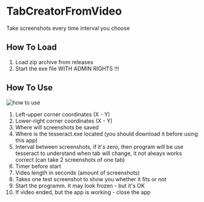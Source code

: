 # TabCreatorFromVideo
 Take screenshots every time interval you choose
## How To Load
1) Load zip archive from releases
2) Start the exe file WITH ADMIN RIGHTS !!!
## How To Use
![how to use](https://github.com/IlyaGorelov/TabCreatorBotFromVideo/assets/107054569/8ca1975b-8614-452d-b3e8-a2115f984851)
1) Left-upper corner coordinates (X - Y)
2) Lower-right corner coordinates (X - Y)
3) Where will screenshots be saved
4) Where is the tesseract.exe located (you should download it before using this app)
5) Interval between screenshots, if it's zero, then program will be use tesseract to understand when tab will change, it not always works correct (can take 2 screenshots of one tab)
6) Timer before start
7) Video length in seconds (amount of screenshots)
8) Takes one test screenshot to show you whether it fits or not
9) Start the programm. It may look frozen - but it's OK
10) If video ended, but the app is working - close the app
